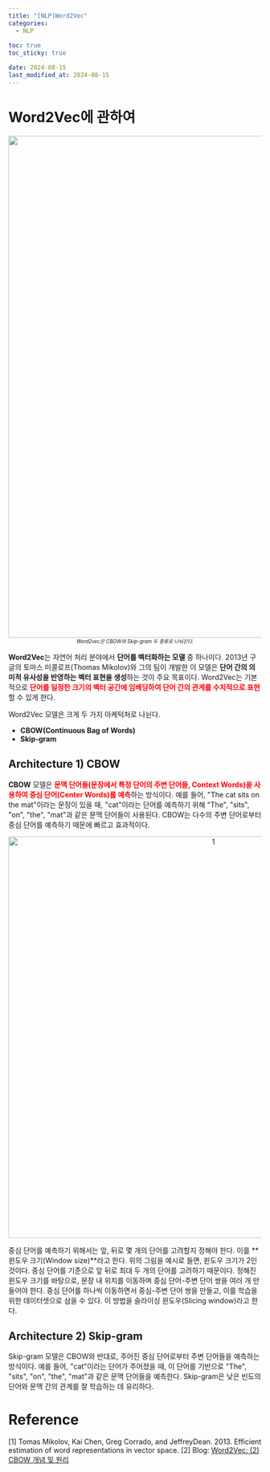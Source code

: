```yaml
---
title: "[NLP]Word2Vec"
categories: 
  - NLP
  
toc: true
toc_sticky: true

date: 2024-08-15
last_modified_at: 2024-08-15
---
```

# Word2Vec에 관하여

<figure style="text-align: center; margin: auto;">
  <img width="1000" alt="1" src="https://github.com/user-attachments/assets/77c76d70-12c4-43d5-b916-60ec2a3aabca" style="display: block; margin: auto;">
  <figcaption style="font-size:70%; text-align: center; width: 100%; margin-top: 0px;">
    <em>Word2vec은 CBOW와 Skip-gram 두 종류로 나눠진다.</em>
  </figcaption>
</figure>

**Word2Vec**는 자연어 처리 분야에서 **단어를 벡터화하는 모델** 중 하나이다. 2013년 구글의 토마스 미콜로프(Thomas Mikolov)와 그의 팀이 개발한 이 모델은 **단어 간의 의미적 유사성을 반영하는 벡터 표현을 생성**하는 것이 주요 목표이다. Word2Vec는 기본적으로 <span style="color:red">**단어를 일정한 크기의 벡터 공간에 임베딩하여 단어 간의 관계를 수치적으로 표현**</span>할 수 있게 한다.

Word2Vec 모델은 크게 두 가지 아케턱처로 나뉜다.

- **CBOW(Continuous Bag of Words)**
- **Skip-gram**

## Architecture 1) CBOW
**CBOW** 모델은 <span style="color:red">**문맥 단어들(문장에서 특정 단어의 주변 단어들, Context Words)을 사용하여 중심 단어(Center Words)를 예측**</span>하는 방식이다. 예를 들어, "The cat sits on the mat"이라는 문장이 있을 때, "cat"이라는 단어를 예측하기 위해 "The", "sits", "on", "the", "mat"과 같은 문맥 단어들이 사용된다. CBOW는 다수의 주변 단어로부터 중심 단어를 예측하기 때문에 빠르고 효과적이다.

<p align="center">
<img width="800" alt="1" src="https://github.com/user-attachments/assets/b67f0298-8fa7-4a97-ac8c-e757b06f0509">
</p>

중심 단어를 예측하기 위해서는 앞, 뒤로 몇 개의 단어를 고려할지 정해야 한다. 이를 **윈도우 크기(Window size)**라고 한다. 위의 그림을 예시로 들면, 윈도우 크기가 2인 것이다. 중심 단어를 기준으로 앞 뒤로 최대 두 개의 단어를 고려하기 때문이다. 정해진 윈도우 크기를 바탕으로, 문장 내 위치를 이동하며 중심 단어-주변 단어 쌍을 여러 개 만들어야 한다. 중심 단어를 하나씩 이동하면서 중심-주변 단어 쌍을 만들고, 이를 학습을 위한 데이터셋으로 삼을 수 있다. 이 방법을 슬라이싱 윈도우(Slicing window)라고 한다.


## Architecture 2) Skip-gram
Skip-gram 모델은 CBOW와 반대로, 주어진 중심 단어로부터 주변 단어들을 예측하는 방식이다. 예를 들어, "cat"이라는 단어가 주어졌을 때, 이 단어를 기반으로 "The", "sits", "on", "the", "mat"과 같은 문맥 단어들을 예측한다. Skip-gram은 낮은 빈도의 단어와 문맥 간의 관계를 잘 학습하는 데 유리하다.

# Reference
\[1\] Tomas Mikolov, Kai Chen, Greg Corrado, and JeffreyDean. 2013. Efficient estimation of word representations in vector space. 
\[2\] Blog: [Word2Vec: (2) CBOW 개념 및 원리](https://heytech.tistory.com/352)
